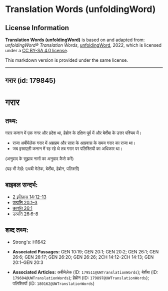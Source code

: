 # Translation Words (unfoldingWord)

## License Information

**Translation Words (unfoldingWord)** is based on and adapted from: _unfoldingWord® Translation Words_, [unfoldingWord](https://unfoldingword.org/utw), 2022, which is licensed under a [CC BY-SA 4.0 license](https://creativecommons.org/licenses/by-sa/4.0/legalcode.en).

This markdown version is provided under the same license.



--------------------------------

## गरार (id: 179845)

गरार
====

तथ्य:
-----

​गरार कनान में एक नगर और प्रदेश था, हेब्रोन के दक्षिण पूर्व में और बेर्शेबा के उत्तर पश्चिम में।

* राजा अबीमेलेक गरार में अब्राहम और सारा के आप्रवास के समय गरार का राजा था।
* जब इस्राएली कनान में रह रहे थे तब गरार पर पलिश्तियों का अधिकार था।

(अनुवाद के सुझाव नामों का अनुवाद कैसे करें)

(यह भी देखें: एअबी मेलेक, बेर्शेबा, हेब्रोन, पलिश्ती)

बाइबल सन्दर्भ:
--------------

* [2 इतिहास 14:12–13](https://ref.ly/2Chr0:0)
* [उत्पत्ति 20:1–3](https://ref.ly/Gen20:1-Gen20:3)
* [उत्पत्ति 26:1](https://ref.ly/Gen26:1)
* [उत्पत्ति 26:6–8](https://ref.ly/Gen26:6-Gen26:8)

शब्द तथ्य:
----------

* Strong's: H1642

* **Associated Passages:** GEN 10:19; GEN 20:1; GEN 20:2; GEN 26:1; GEN 26:6; GEN 26:17; GEN 26:20; GEN 26:26; 2CH 14:12–2CH 14:13; GEN 20:1–GEN 20:3
* **Associated Articles:** अबीमेलेक (ID: `179511@UWTranslationWords`); बेर्शेबा (ID: `179604@UWTranslationWords`); हेब्रोन (ID: `179897@UWTranslationWords`); पलिश्तियों (ID: `180162@UWTranslationWords`)

